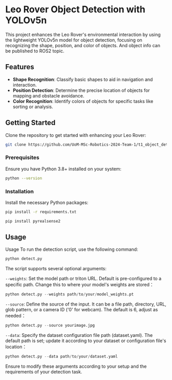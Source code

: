 # Leo Rover Object Detection with YOLOv5n

This project enhances the Leo Rover's environmental interaction by using the lightweight YOLOv5n model for object detection, focusing on recognizing the shape, position, and color of objects. And object info can be published to ROS2 topic.

## Features

- **Shape Recognition**: Classify basic shapes to aid in navigation and interaction.
- **Position Detection**: Determine the precise location of objects for mapping and obstacle avoidance.
- **Color Recognition**: Identify colors of objects for specific tasks like sorting or analysis.

## Getting Started

Clone the repository to get started with enhancing your Leo Rover:

```bash
git clone https://github.com/UoM-MSc-Robotics-2024-Team-1/t1_object_detection.git
```

### Prerequisites

Ensure you have Python 3.8+ installed on your system:

```bash
python --version
```

### Installation

Install the necessary Python packages:

```bash
pip install -r requirements.txt
```
```bash
pip install pyrealsense2
```

## Usage

Usage
To run the detection script, use the following command:

```python
python detect.py
```
The script supports several optional arguments:

`--weights`: Set the model path or triton URL. Default is pre-configured to a specific path. Change this to where your model's weights are stored：

```python
python detect.py --weights path/to/your/model_weights.pt
```


`--source`: Define the source of the input. It can be a file path, directory, URL, glob pattern, or a camera ID ('0' for webcam). The default is 6, adjust as needed：

```python
python detect.py --source yourimage.jpg
```


`--data`: Specify the dataset configuration file path (dataset.yaml). The default path is set; update it according to your dataset or configuration file's location：

```python
python detect.py --data path/to/your/dataset.yaml
```
Ensure to modify these arguments according to your setup and the requirements of your detection task.

